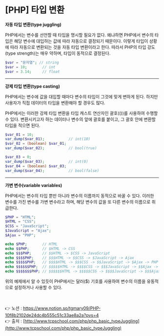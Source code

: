 # [PHP] 타입 변환

**자동 타입 변환(type juggling)**

PHP에서는 변수를 선언할 때 타입을 명시할 필요가 없다.
왜냐하면 PHP에서 변수의 타입은 해당 변수에 대입하는 값에 따라 자동으로 결정되기 때문이다. 
이렇게 타입이 상황에 따라 자동으로 변환되는 것을 자동 타입 변환이라고 한다.
따라서 PHP의 타입 강도(type strength)는 매우 약하며, 타입이 동적으로 결정된다.

```php
$var = "문자열"; // string
$var = 10;       // int
$var = 3.14;     // float
```

---

**강제 타입 변환(type casting)**

PHP에서는 변수에 값을 대입할 때마다 변수의 타입이 그것에 맞게 변하게 된다.
하지만 사용자가 직접 데이터의 타입을 변환해야 할 경우도 많다.

PHP에서는 이러한 강제 타입 변환을 타입 캐스트 연산자인 괄호(())를 사용하여 수행할 수 있다. 
변환시키고자 하는 데이터나 변수의 앞에 괄호를 붙이고, 그 괄호 안에 변환할 타입을 적으면 된다.

```php
$var_01 = 10;
var_dump($var_01);           // int(10)  
$var_02 = (boolean) $var_01;
var_dump($var_02);           // bool(true)

$var_03 = 0;
var_dump($var_03);           // int(0)  
$var_04 = (boolean) $var_03;
var_dump($var_04);           // bool(false)
```

---

**가변 변수(variable variables)**

PHP에서는 변수의 타입 뿐만 아니라 변수의 이름까지 동적으로 바꿀 수 있다. 
이러한 변수를 가진 변수를 가변 변수라고 하며,  해당 변수의 값을 또 다른 변수의 이름으로 
취급한다.

```php
$PHP = "HTML";
$HTML = "CSS";
$CSS = "JavaScript";
$JavaScript = "Ajax";
$Ajax = "PHP";  

echo $PHP;       // HTML
echo $$PHP;      // $HTML -> CSS
echo $$$PHP;     // $$HTML -> $CSS -> JavaScript
echo $$$$PHP;    // $$$HTML -> $$CSS -> $JavaScript -> Ajax
echo $$$$$PHP;   // $$$$HTML -> $$$CSS -> $$JavaScript -> $Ajax -> PHP
echo $$$$$$PHP;  // $$$$$HTML -> $$$$CSS -> $$$JavaScript -> $$Ajax -> $PHP -> HTML
echo $$$$$$$PHP; // $$$$$$HTML -> $$$$$CSS -> $$$$JavaScript -> $$$Ajax -> $$PHP -> $HTML -> CSS ...
```

위의 예제에서 알 수 있듯이 PHP에서는 달러($) 기호를 사용하여 변수의 이름을 유동적으로 
설정하거나 사용할 수 있다.

<br><br>
👉 노션 : https://www.notion.so/tgmary09/PHP-10f8b2102de24dc4b555c51c33ae8a2a?pvs=4
<br>
👉 출처 : [http://www.tcpschool.com/php/php_basic_typeJuggling](http://www.tcpschool.com/php/php_basic_typeJuggling)
